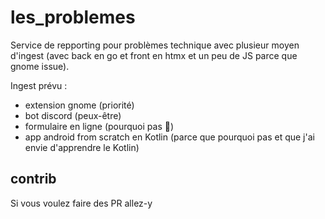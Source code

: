 # les_problemes
Service de repporting pour problèmes technique avec plusieur moyen d'ingest (avec back en go et front en htmx et un peu de JS parce que gnome issue).

Ingest prévu :
- extension gnome (priorité)
- bot discord (peux-être)
- formulaire en ligne (pourquoi pas 🤷)
- app android from scratch en Kotlin (parce que pourquoi pas et que j'ai envie d'apprendre le Kotlin)

## contrib
Si vous voulez faire des PR allez-y
